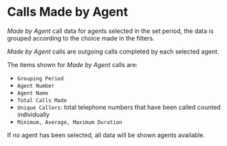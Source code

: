 # Calls Made by Agent

*Made by Agent* call data for agents
selected in the set period, the data is grouped according to
the choice made in the filters.

*Made by Agent* calls are outgoing calls
completed by each selected agent.

The items shown for *Made by Agent* calls are:

- `Grouping Period`
- `Agent Number`
- `Agent Name`
- `Total Calls Made`
- `Unique Callers`: total telephone numbers that have been called
counted individually
- `Minimum, Average, Maximum Duration`

If no agent has been selected, all data will be shown
agents available.
